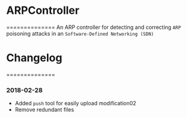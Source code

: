 # ARPController
==============
An ARP controller for detecting and correcting ```ARP``` poisoning attacks in an ```Software-Defined Networking (SDN)```

# Changelog
==============
### 2018-02-28

- Added ```push``` tool for easily upload modification02
- Remove redundant files
